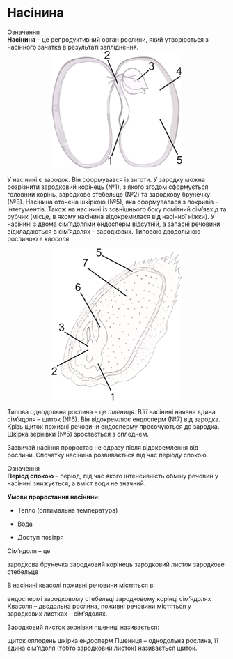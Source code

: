 Насінина
========
<div class="eoz-wrap">
<span class="eoz">Означення</span>
<div class="eoz-text">
<b>Насiнина</b> – це репродуктивний орган рослини, який утворюється з насiнного зачатка в результатi заплiднення.
</div>
</div>

<div align="center">
<img src="lev.jpeg" width="300">
</div>

У насінині є зародок. Він сформувався із зиготи. У зародку можна розрізнити зародковий корінець (№1), з якого згодом сформується головний корінь, зародкове стебельце (№2) та зародкову брунечку (№3). Насінина оточена шкіркою (№5), яка сформувалася з покривів – інтегументів. Також на насінині із зовнішнього боку помітний сім’явхід та <span class="p1">рубчик</span> (місце, в якому насінина відокремилася від насінної ніжки). У насінині з двома сім’ядолями ендосперм відсутній, а запасні речовини відкладаються в сім’ядолях – зародкових. Типовою дводольною рослиною є *квасоля*.

<div align="center">
<img src="prav.jpeg" width="300">
</div>

Типова однодольна рослина – це *пшениця*. В її насінині наявна <span class="p1">єдина сім’ядоля</span> – щиток (№6). Він відокремлює ендосперм (№7) від зародка.
Крізь щиток поживні речовини ендосперму просочуються до зародка. Шкірка зернівки (№5) зростається з оплоднем.

Зазвичай насіння проростає не одразу після відокремлення від рослини.
Спочатку насінина розвивається під час періоду спокою.

<div class="eoz-wrap">
<span class="eoz">Означення</span>
<div class="eoz-text">
<b>Перiод спокою</b> – перiод, пiд час якого iнтенсивнiсть обмiну речовин у насiнинi знижується, а вмiст води не значний.
</div>
</div>

**Умови проростання насінини:**

-   Тепло (оптимальна температура)

-   Вода

-   Доступ повітря


<quiz>
<question>
<p>Сім’ядоля – це</p>
<answer>зародкова брунечка</answer>
<answer>зародковий корінець</answer>
<answer correct>зародковий листок</answer>
<answer>зародкове стебельце</answer>
</question>
<question>
<p>В насінині квасолі поживні речовини містяться в:</p>
<answer>ендоспермі</answer>
<answer>зародковому стебельці</answer>
<answer>зародковому корінці</answer>
<answer corret>сім’ядолях</answer>
<explanation>
Квасоля – дводольна рослина, поживні речовини містяться у зародкових листках – сім’ядолях.
</explanation>
</question>
<question>
<p>Зародковий листок зернівки пшениці називається:</p>
<answer>щиток</answer>
<answer>оплодень</answer>
<answer>шкірка</answer>
<answer>ендосперм</answer>
<explanation>
Пшениця – однодольна рослина, її єдина сім’ядоля (тобто зародковий листок) називається щиток.
</explanation>
</question>
</quiz>

